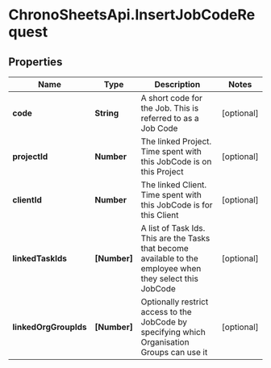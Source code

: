 # ChronoSheetsApi.InsertJobCodeRequest

## Properties

Name | Type | Description | Notes
------------ | ------------- | ------------- | -------------
**code** | **String** | A short code for the Job.  This is referred to as a Job Code | [optional] 
**projectId** | **Number** | The linked Project.  Time spent with this JobCode is on this Project | [optional] 
**clientId** | **Number** | The linked Client.  Time spent with this JobCode is for this Client | [optional] 
**linkedTaskIds** | **[Number]** | A list of Task Ids.  This are the Tasks that become available to the employee when they select this JobCode | [optional] 
**linkedOrgGroupIds** | **[Number]** | Optionally restrict access to the JobCode by specifying which Organisation Groups can use it | [optional] 


